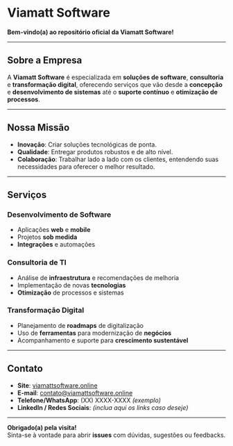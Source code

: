 # **Viamatt Software**

**Bem-vindo(a) ao repositório oficial da Viamatt Software!**

---

## **Sobre a Empresa**

A **Viamatt Software** é especializada em **soluções de software**, **consultoria** e **transformação digital**, oferecendo serviços que vão desde a **concepção** e **desenvolvimento de sistemas** até o **suporte contínuo** e **otimização de processos**.

---

## **Nossa Missão**

- **Inovação**: Criar soluções tecnológicas de ponta.  
- **Qualidade**: Entregar produtos robustos e de alto nível.  
- **Colaboração**: Trabalhar lado a lado com os clientes, entendendo suas necessidades para oferecer o melhor resultado.

---

## **Serviços**

### **Desenvolvimento de Software**
- Aplicações **web** e **mobile**
- Projetos **sob medida**
- **Integrações** e automações

### **Consultoria de TI**
- Análise de **infraestrutura** e recomendações de melhoria  
- Implementação de novas **tecnologias**  
- **Otimização** de processos e sistemas

### **Transformação Digital**
- Planejamento de **roadmaps** de digitalização  
- Uso de **ferramentas** para modernização de **negócios**  
- Acompanhamento e suporte para **crescimento sustentável**

---

## **Contato**

- **Site**: [viamattsoftware.online](https://viamattsoftware.online/)  
- **E-mail**: contato@viamattsoftware.online  
- **Telefone/WhatsApp**: (XX) XXXX-XXXX *(exemplo)*  
- **LinkedIn / Redes Sociais**: *(inclua aqui os links caso deseje)*

---

**Obrigado(a) pela visita!**  
Sinta-se à vontade para abrir **issues** com dúvidas, sugestões ou feedbacks. 
